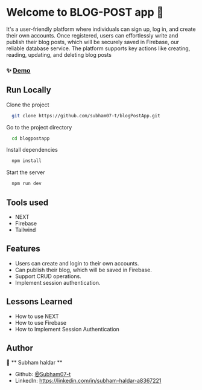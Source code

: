 
# Welcome to BLOG-POST app 👋

It's a user-friendly platform where individuals can sign up, log in, and create their own accounts. Once registered, users can effortlessly write and publish their blog posts, which will be securely saved in Firebase, our reliable database service. The platform supports key actions like creating, reading, updating, and deleting blog posts


### ✨ [Demo](https://blog-post-app-delta.vercel.app/)


## Run Locally

Clone the project

```sh
  git clone https://github.com/subham07-t/blogPostApp.git
```

Go to the project directory

```sh
  cd blogpostapp
```

Install dependencies

```sh
  npm install
```

Start the server

```sh
  npm run dev
```


## Tools used

- NEXT 
- Firebase
- Tailwind

## Features

- Users can create and login to their own accounts. 
- Can publish their blog, which will be saved in Firebase.
- Support CRUD operations.
- Implement session authentication.
  
## Lessons Learned

- How to use NEXT
- How to use Firebase
- How to Implement Session Authentication 


## Author

👤 ** Subham haldar  **

* Github: [@Subham07-t   ](https://github.com/Subham07-t   )
* LinkedIn: https://linkedin.com/in/subham-haldar-a8367221

